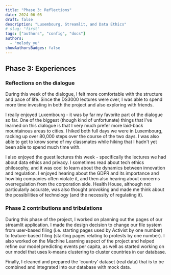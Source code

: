 ```yaml
---
title: "Phase 3: Reflections"
date: 2024-06-05
draft: false
description: "Luxembourg, Streamlit, and Data Ethics"
# slug: "first"
tags: ["authors", "config", "docs"]
authors:
  - "melody_yu"
showAuthorsBadges: false
---
```


## Phase 3: Experiences

### Reflections on the dialogue

During this week of the dialogue, I felt more comfortable with the structure and pace of life. Since the DS3000 lectures were over, I was able to spend more time investing in both the project and also exploring with friends.

I really enjoyed Luxembourg - it was by far my favorite part of the dialogue so far. One of the biggest (though kind of unfortunate) things that I've learned on this dialogue is that I very much prefer more laid-back mountainous areas to cities. I hiked both full days we were in Luxembourg, racking up over 80,000 steps over the course of the two days. I was also able to get to know some of my classmates while hiking that I hadn't yet been able to spend much time with.

I also enjoyed the guest lectures this week - specifically the lectures we had about data ethics and privacy. I sometimes read about tech ethics philosophy, and it was cool to learn about the dynamics between innovation and regulation. I enjoyed hearing about the GDPR and its importance and how big companies often violate it, and then also hearing about concerns overregulation from the corporation side. Health House, although not particularly accurate, was also thought provoking and made me think about the possibilities of technology (and the necessity of regulating it).

### Phase 2 contributions and tribulations

During this phase of the project, I worked on planning out the pages of our streamlit application. I made the design decision to change our file system from user-based filing (i.e. starting pages used by Activist by one number) to feature-based filing (starting pages relating to protests by one number). I also worked on the Machine Learning aspect of the project and helped refine our model predicting events per capita, as well as started working on our model that uses k-means clustering to cluster countries in our database.

Finally, I cleaned and prepared the 'country' dataset (real data) that is to be combined and integrated into our database with mock data.

